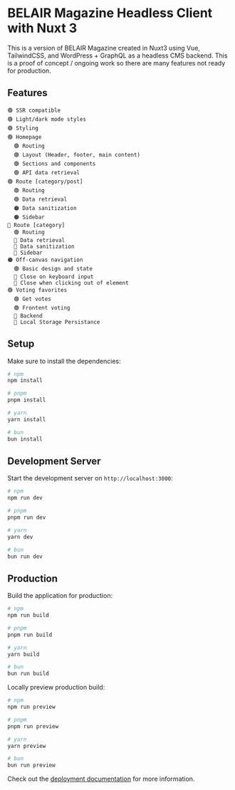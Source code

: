 # BELAIR Magazine Headless Client with Nuxt 3

This is a version of BELAIR Magazine created in Nuxt3 using Vue, TailwindCSS, and WordPress + GraphQL as a headless CMS backend. This is a proof of concept / ongoing work so there are many features not ready for production.

## Features
```
🟢 SSR compatible
🟢 Light/dark mode styles
🟢 Styling
🟢 Homepage
  🟢 Routing
  🟢 Layout (Header, footer, main content)
  🟢 Sections and components
  🟢 API data retrieval
🟢 Route [category/post]
  🟢 Routing
  🟢 Data retrieval
  🟠 Data sanitization
  🟠 Sidebar
🔴 Route [category]
  🟢 Routing
  🔴 Data retrieval
  🔴 Data sanitization
  🔴 Sidebar
🟠 Off-canvas navigation
  🟢 Basic design and state
  🔴 Close on keyboard input
  🔴 Close when clicking out of element
🟢 Voting favorites
  🟢 Get votes
  🟢 Frontent voting
  🔴 Backend
  🔴 Local Storage Persistance
```
## Setup

Make sure to install the dependencies:

```bash
# npm
npm install

# pnpm
pnpm install

# yarn
yarn install

# bun
bun install
```

## Development Server

Start the development server on `http://localhost:3000`:

```bash
# npm
npm run dev

# pnpm
pnpm run dev

# yarn
yarn dev

# bun
bun run dev
```

## Production

Build the application for production:

```bash
# npm
npm run build

# pnpm
pnpm run build

# yarn
yarn build

# bun
bun run build
```

Locally preview production build:

```bash
# npm
npm run preview

# pnpm
pnpm run preview

# yarn
yarn preview

# bun
bun run preview
```

Check out the [deployment documentation](https://nuxt.com/docs/getting-started/deployment) for more information.
